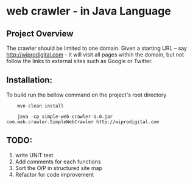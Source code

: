 web crawler - in Java Language
==============================
Project Overview
----------------
The crawler should be limited to one domain.
 Given a starting URL – say http://wiprodigital.com - it will visit all pages within the domain, but not follow the links to external sites such as Google or Twitter.

Installation:
------------
To build run the bellow command on the project's root directory

    	mvn clean install

    	java -cp simple-web-crawler-1.0.jar com.web.crawler.SimpleWebCrawler http://wiprodigital.com

TODO:
-----
1. write UNIT test
2. Add comments for each functions
3. Sort the O/P in structured site map
4. Refactor for code improvement
